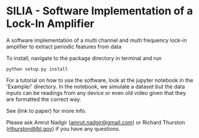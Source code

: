 # SILIA - Software Implementation of a Lock-In Amplifier

A software implementation of a multi channel and multi frequency lock-in amplifier to extract periodic features from data


To install, navigate to the package directory in terminal and run 
~~~ 
python setup.py install
~~~

For a tutorial on how to use the software, look at the jupyter notebook in the 'Example/' directory. In the notebook, we simulate a dataset but the data inputs can be readings from any device or even old video given that they are formatted the correct way. 

See (link to paper) for more info. 

Please ask Amrut Nadgir (amrut.nadgir@gmail.com) or Richard Thurston (rthurston@lbl.gov) if you have any questions. 
